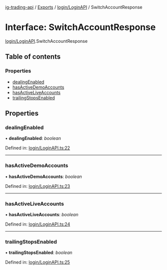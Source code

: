 [ig-trading-api](../README.md) / [Exports](../modules.md) / [login/LoginAPI](../modules/login_loginapi.md) / SwitchAccountResponse

# Interface: SwitchAccountResponse

[login/LoginAPI](../modules/login_loginapi.md).SwitchAccountResponse

## Table of contents

### Properties

- [dealingEnabled](login_loginapi.switchaccountresponse.md#dealingenabled)
- [hasActiveDemoAccounts](login_loginapi.switchaccountresponse.md#hasactivedemoaccounts)
- [hasActiveLiveAccounts](login_loginapi.switchaccountresponse.md#hasactiveliveaccounts)
- [trailingStopsEnabled](login_loginapi.switchaccountresponse.md#trailingstopsenabled)

## Properties

### dealingEnabled

• **dealingEnabled**: _boolean_

Defined in: [login/LoginAPI.ts:22](https://github.com/bennycode/ig-trading-api/blob/a8e1c4a/src/login/LoginAPI.ts#L22)

---

### hasActiveDemoAccounts

• **hasActiveDemoAccounts**: _boolean_

Defined in: [login/LoginAPI.ts:23](https://github.com/bennycode/ig-trading-api/blob/a8e1c4a/src/login/LoginAPI.ts#L23)

---

### hasActiveLiveAccounts

• **hasActiveLiveAccounts**: _boolean_

Defined in: [login/LoginAPI.ts:24](https://github.com/bennycode/ig-trading-api/blob/a8e1c4a/src/login/LoginAPI.ts#L24)

---

### trailingStopsEnabled

• **trailingStopsEnabled**: _boolean_

Defined in: [login/LoginAPI.ts:25](https://github.com/bennycode/ig-trading-api/blob/a8e1c4a/src/login/LoginAPI.ts#L25)
